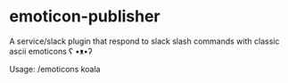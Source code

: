 # emoticon-publisher
A service/slack plugin that respond to slack slash commands with classic ascii emoticons ʕ •ᴥ•ʔ

Usage: /emoticons koala
